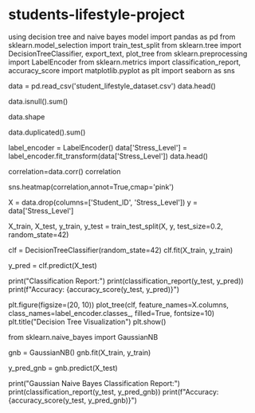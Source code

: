 # students-lifestyle-project
using decision tree and naive bayes model 
import pandas as pd
from sklearn.model_selection import train_test_split
from sklearn.tree import DecisionTreeClassifier, export_text, plot_tree
from sklearn.preprocessing import LabelEncoder
from sklearn.metrics import classification_report, accuracy_score
import matplotlib.pyplot as plt
import seaborn as sns

data = pd.read_csv('student_lifestyle_dataset.csv')
data.head()

data.isnull().sum()

data.shape

data.duplicated().sum()

label_encoder = LabelEncoder()
data['Stress_Level'] = label_encoder.fit_transform(data['Stress_Level'])
data.head()

correlation=data.corr()
correlation

sns.heatmap(correlation,annot=True,cmap='pink')

X = data.drop(columns=['Student_ID', 'Stress_Level'])
y = data['Stress_Level']


X_train, X_test, y_train, y_test = train_test_split(X, y, test_size=0.2, random_state=42)

clf = DecisionTreeClassifier(random_state=42)
clf.fit(X_train, y_train)


y_pred = clf.predict(X_test)


print("Classification Report:")
print(classification_report(y_test, y_pred))
print(f"Accuracy: {accuracy_score(y_test, y_pred)}")

plt.figure(figsize=(20, 10))
plot_tree(clf, feature_names=X.columns, class_names=label_encoder.classes_, filled=True, fontsize=10)
plt.title("Decision Tree Visualization")
plt.show()

from sklearn.naive_bayes import GaussianNB


gnb = GaussianNB()
gnb.fit(X_train, y_train)


y_pred_gnb = gnb.predict(X_test)


print("Gaussian Naive Bayes Classification Report:")
print(classification_report(y_test, y_pred_gnb))
print(f"Accuracy: {accuracy_score(y_test, y_pred_gnb)}")
